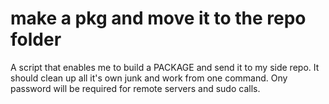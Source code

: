# make a pkg and move it to the repo folder
A script that enables me to build a PACKAGE and send it to my side repo. It should clean up all it's own junk and work from one command. Ony password will be required for remote servers and sudo calls.
